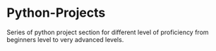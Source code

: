 # Python-Projects
Series of python project  section for different level of proficiency from beginners level to very advanced levels.
